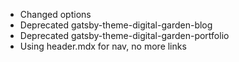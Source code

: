 - Changed options
- Deprecated gatsby-theme-digital-garden-blog
- Deprecated gatsby-theme-digital-garden-portfolio
- Using header.mdx for nav, no more links
